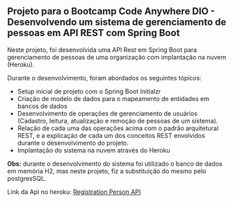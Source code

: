 ## Projeto para o Bootcamp Code Anywhere DIO - Desenvolvendo um sistema de gerenciamento de pessoas em API REST com Spring Boot

 Neste projeto, foi desenvolvida uma API Rest em Spring Boot para gerenciamento de pessoas de uma organização com implantação na nuvem (Heroku).

 Durante o desenvolvimento, foram abordados os seguintes tópicos:
 * Setup inicial de projeto com o Spring Boot Initialzr 
 * Criação de modelo de dados para o mapeamento de entidades em bancos de dados 
 * Desenvolvimento de operações de gerenciamento de usuários (Cadastro, leitura, atualização e remoção de pessoas de um sistema). 
 * Relação de cada uma das operações acima com o padrão arquitetural REST, e a explicação de cada um dos conceitos REST envolvidos durante o desenvolvimento do projeto. 
 * Implantação do sistema na nuvem através do Heroku 

 **Obs:** durante o desenvolvimento do sistema foi utilizado o banco de dados em memória H2, mas neste projeto, fiz a substituição do mesmo pelo postgresSQL.

 Link da Api no heroku: [Registration Person API](https://people-registration-api.herokuapp.com/api/v1/people)